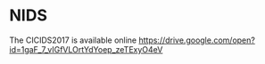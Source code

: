 # NIDS
The CICIDS2017 is available online https://drive.google.com/open?id=1gaF_7_vIGfVLOrtYdYoep_zeTExyO4eV
